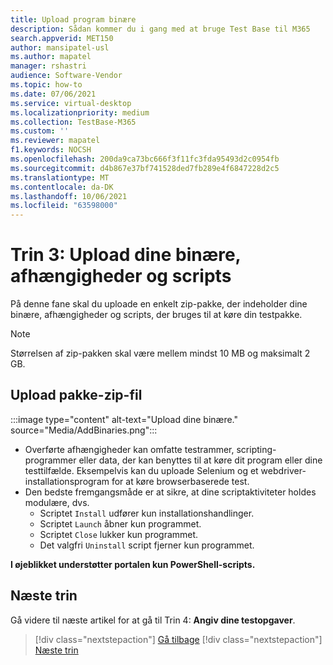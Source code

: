 ```yaml
---
title: Upload program binære
description: Sådan kommer du i gang med at bruge Test Base til M365
search.appverid: MET150
author: mansipatel-usl
ms.author: mapatel
manager: rshastri
audience: Software-Vendor
ms.topic: how-to
ms.date: 07/06/2021
ms.service: virtual-desktop
ms.localizationpriority: medium
ms.collection: TestBase-M365
ms.custom: ''
ms.reviewer: mapatel
f1.keywords: NOCSH
ms.openlocfilehash: 200da9ca73bc666f3f11fc3fda95493d2c0954fb
ms.sourcegitcommit: d4b867e37bf741528ded7fb289e4f6847228d2c5
ms.translationtype: MT
ms.contentlocale: da-DK
ms.lasthandoff: 10/06/2021
ms.locfileid: "63598000"
---
```

# <a name="step-3-upload-your-binaries-dependencies-and-scripts"></a>Trin 3: Upload dine binære, afhængigheder og scripts

På denne fane skal du uploade en enkelt zip-pakke, der indeholder dine binære, afhængigheder og scripts, der bruges til at køre din testpakke.

> [!NOTE]
> Størrelsen af zip-pakken skal være mellem mindst 10 MB og maksimalt 2 GB.

## <a name="upload-package-zip-file"></a>Upload pakke-zip-fil

:::image type="content" alt-text="Upload dine binære." source="Media/AddBinaries.png":::

  - Overførte afhængigheder kan omfatte testrammer, scripting-programmer eller data, der kan benyttes til at køre dit program eller dine testtilfælde. Eksempelvis kan du uploade Selenium og et webdriver-installationsprogram for at køre browserbaserede test.
  - Den bedste fremgangsmåde er at sikre, at dine scriptaktiviteter holdes modulære, dvs. 
    - Scriptet `Install` udfører kun installationshandlinger.
    - Scriptet `Launch` åbner kun programmet.
    - Scriptet `Close` lukker kun programmet.
    - Det valgfri `Uninstall` script fjerner kun programmet.

**I øjeblikket understøtter portalen kun PowerShell-scripts.**


## <a name="next-steps"></a>Næste trin 

Gå videre til næste artikel for at gå til Trin 4: **Angiv dine testopgaver**.
> [!div class="nextstepaction"]
> [Gå tilbage](uploadApplication.md)
> [!div class="nextstepaction"]
> [Næste trin](testtask.md)

